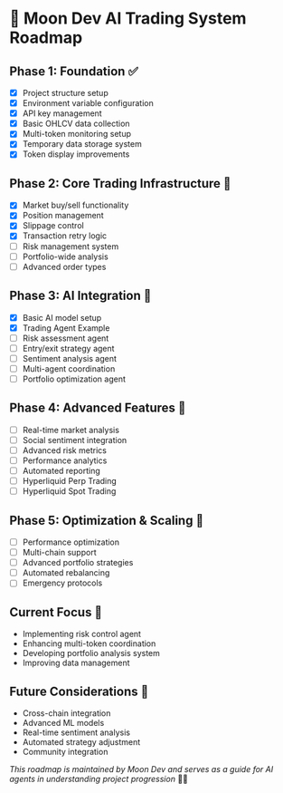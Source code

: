 # 🌙 Moon Dev AI Trading System Roadmap

## Phase 1: Foundation ✅
- [x] Project structure setup
- [x] Environment variable configuration
- [x] API key management
- [x] Basic OHLCV data collection
- [x] Multi-token monitoring setup
- [x] Temporary data storage system
- [x] Token display improvements

## Phase 2: Core Trading Infrastructure 🚧
- [x] Market buy/sell functionality
- [x] Position management
- [x] Slippage control
- [x] Transaction retry logic
- [ ] Risk management system
- [ ] Portfolio-wide analysis
- [ ] Advanced order types

## Phase 3: AI Integration 🤖
- [x] Basic AI model setup
- [x] Trading Agent Example
- [ ] Risk assessment agent
- [ ] Entry/exit strategy agent
- [ ] Sentiment analysis agent
- [ ] Multi-agent coordination
- [ ] Portfolio optimization agent

## Phase 4: Advanced Features 🔮
- [ ] Real-time market analysis
- [ ] Social sentiment integration
- [ ] Advanced risk metrics
- [ ] Performance analytics
- [ ] Automated reporting
- [ ] Hyperliquid Perp Trading
- [ ] Hyperliquid Spot Trading 

## Phase 5: Optimization & Scaling 🚀
- [ ] Performance optimization
- [ ] Multi-chain support
- [ ] Advanced portfolio strategies
- [ ] Automated rebalancing
- [ ] Emergency protocols

## Current Focus 🎯
- Implementing risk control agent
- Enhancing multi-token coordination
- Developing portfolio analysis system
- Improving data management

## Future Considerations 🌠
- Cross-chain integration
- Advanced ML models
- Real-time sentiment analysis
- Automated strategy adjustment
- Community integration

*This roadmap is maintained by Moon Dev and serves as a guide for AI agents in understanding project progression* 🤖✨